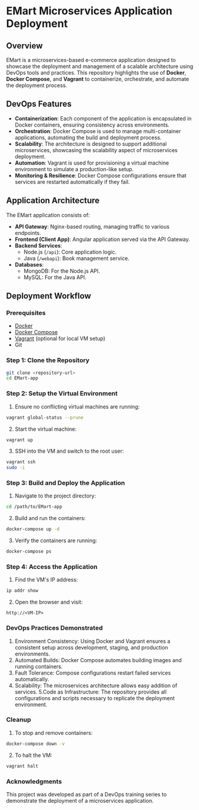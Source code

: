# EMart Microservices Application Deployment

## Overview
EMart is a microservices-based e-commerce application designed to showcase the deployment and management of a scalable architecture using DevOps tools and practices. This repository highlights the use of **Docker**, **Docker Compose**, and **Vagrant** to containerize, orchestrate, and automate the deployment process.

## DevOps Features
- **Containerization**: Each component of the application is encapsulated in Docker containers, ensuring consistency across environments.
- **Orchestration**: Docker Compose is used to manage multi-container applications, automating the build and deployment process.
- **Scalability**: The architecture is designed to support additional microservices, showcasing the scalability aspect of microservices deployment.
- **Automation**: Vagrant is used for provisioning a virtual machine environment to simulate a production-like setup.
- **Monitoring & Resilience**: Docker Compose configurations ensure that services are restarted automatically if they fail.

## Application Architecture
The EMart application consists of:
- **API Gateway**: Nginx-based routing, managing traffic to various endpoints.
- **Frontend (Client App)**: Angular application served via the API Gateway.
- **Backend Services**:
  - Node.js (`/api`): Core application logic.
  - Java (`/webapi`): Book management service.
- **Databases**:
  - MongoDB: For the Node.js API.
  - MySQL: For the Java API.

## Deployment Workflow
### Prerequisites
- [Docker](https://www.docker.com/)
- [Docker Compose](https://docs.docker.com/compose/)
- [Vagrant](https://www.vagrantup.com/) (optional for local VM setup)
- Git

### Step 1: Clone the Repository
```bash
git clone <repository-url>
cd EMart-app
```
### Step 2: Setup the Virtual Environment
1. Ensure no conflicting virtual machines are running:
```bash
vagrant global-status --prune
```
2. Start the virtual machine:
```bash
vagrant up
```
3. SSH into the VM and switch to the root user:
```bash
vagrant ssh
sudo -i
```

### Step 3: Build and Deploy the Application
1. Navigate to the project directory:
```bash
cd /path/to/EMart-app
```
2. Build and run the containers:
```bash
docker-compose up -d
```
3. Verify the containers are running:
```bash
docker-compose ps
```

### Step 4: Access the Application
1. Find the VM's IP address:
```bash
ip addr show
```
2. Open the browser and visit:
```arduino
http://<VM-IP>
```

### DevOps Practices Demonstrated
1. Environment Consistency: Using Docker and Vagrant ensures a consistent setup across development, staging, and production environments.
2. Automated Builds: Docker Compose automates building images and running containers.
3. Fault Tolerance: Compose configurations restart failed services automatically.
4. Scalability: The microservices architecture allows easy addition of services.
5.Code as Infrastructure: The repository provides all configurations and scripts necessary to replicate the deployment environment.

### Cleanup
1. To stop and remove containers:
```bash
docker-compose down -v
```
2. To halt the VM:
```bash
vagrant halt
```

### Acknowledgments
This project was developed as part of a DevOps training series to demonstrate the deployment of a microservices application.

